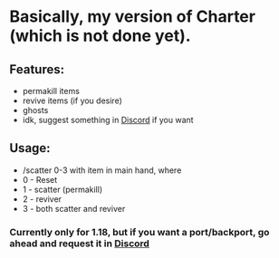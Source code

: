 # Basically, my version of Charter (which is not done yet).

## Features:
- permakill items
- revive items (if you desire)
- ghosts
- idk, suggest something in [Discord](https://discord.gg/egN2MaYQZu) if you want

## Usage:
- /scatter 0-3 with item in main hand, where
- 0 - Reset
- 1 - scatter (permakill)
- 2 - reviver
- 3 - both scatter and reviver

### Currently only for 1.18, but if you want a port/backport, go ahead and request it in [Discord](https://discord.gg/egN2MaYQZu)